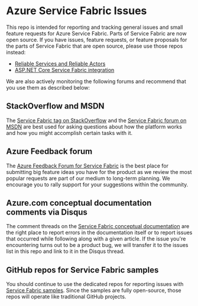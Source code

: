 # Azure Service Fabric Issues

This repo is intended for reporting and tracking general issues and small feature requests for Azure Service Fabric. Parts of Service Fabric are now open source. If you have issues, feature requests, or feature proposals for the parts of Service Fabric that are open source, please use those repos instead:

 - [Reliable Services and Reliable Actors](https://github.com/Azure/service-fabric-services-and-actors-dotnet)
 - [ASP.NET Core Service Fabric integration](https://github.com/Azure/service-fabric-aspnetcore) 


We are also actively monitoring the following forums and recommend that you use them as described below:

## StackOverflow and MSDN

The [Service Fabric tag on StackOverflow][stackoverflow-tag] and the [Service Fabric forum on MSDN][msdn-forum] are best used for asking questions about how the platform works and how you might accomplish certain tasks with it.

## Azure Feedback forum

The [Azure Feedback Forum for Service Fabric][uservoice-forum] is the best place for submitting big feature ideas you have for the product as we review the most popular requests are part of our medium to long-term planning. We encourage you to rally support for your suggestions within the community.

## Azure.com conceptual documentation comments via Disqus

The comment threads on the [Service Fabric conceptual documentation][acom-docs] are the right place to report errors in the documentation itself or to report issues that occurred while following along with a given article. If the issue you're encountering turns out to be a product bug, we will transfer it to the issues list in this repo and link to it in the Disqus thread.

## GitHub repos for Service Fabric samples

You should continue to use the dedicated repos for reporting issues with [Service Fabric samples][sample-repos]. Since the samples are fully open-source, those repos will operate like traditional GitHub projects.

<!-- Links -->

[msdn-forum]: https://social.msdn.microsoft.com/Forums/en-US/home?forum=AzureServiceFabric
[stackoverflow-tag]: http://stackoverflow.com/questions/tagged/azure-service-fabric
[uservoice-forum]: https://feedback.azure.com/forums/293901-service-fabric
[acom-docs]: http://aka.ms/servicefabricdocs
[sample-repos]: http://aka.ms/servicefabricsamples
